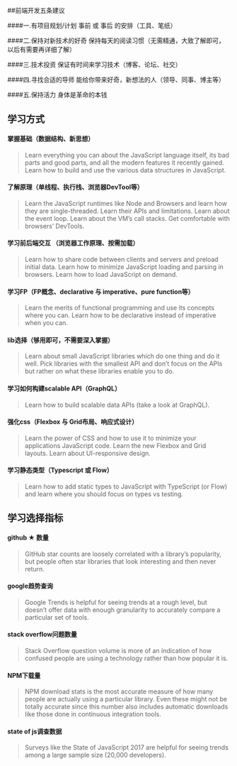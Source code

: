 
##前端开发五条建议

####一.有项目规划/计划
事前 或 事后 的安排（工具、笔纸）

####二.保持对新技术的好奇
保持每天的阅读习惯（无需精通，大致了解即可，以后有需要再详细了解）

####三.技术投资
保证有时间来学习技术（博客、论坛、社交）

####四.寻找合适的导师
能给你带来好奇，新想法的人（领导、同事、博主等）

####五.保持活力
身体是革命的本钱



## 学习方式

#### 掌握基础（数据结构、新思想）
> Learn everything you can about the JavaScript language itself, its bad parts and good parts, and all the modern features it recently gained. Learn how to build and use the various data structures in JavaScript.

#### 了解原理（单线程、执行栈、浏览器DevTool等）
> Learn the JavaScript runtimes like Node and Browsers and learn how they are single-threaded. Learn their APIs and limitations. Learn about the event loop. Learn about the VM’s call stacks. Get comfortable with browsers’ DevTools.

#### 学习前后端交互 （浏览器工作原理、按需加载）
> Learn how to share code between clients and servers and preload initial data. Learn how to minimize JavaScript loading and parsing in browsers. Learn how to load JavaScript on demand.

#### 学习FP（FP概念、declarative 与 imperative、pure function等）
> Learn the merits of functional programming and use its concepts where you can. Learn how to be declarative instead of imperative when you can.

#### lib选择（够用即可，不需要深入掌握）
> Learn about small JavaScript libraries which do one thing and do it well. Pick libraries with the smallest API and don’t focus on the APIs but rather on what these libraries enable you to do.

#### 学习如何构建scalable API（GraphQL）
> Learn how to build scalable data APIs (take a look at GraphQL).

#### 强化css（Flexbox 与 Grid布局、响应式设计）
> Learn the power of CSS and how to use it to minimize your applications JavaScript code. Learn the new Flexbox and Grid layouts. Learn about UI-responsive design.

#### 学习静态类型（Typescript 或 Flow）
> Learn how to add static types to JavaScript with TypeScript (or Flow) and learn where you should focus on types vs testing.



## 学习选择指标

#### github ★ 数量
> GitHub star counts are loosely correlated with a library’s popularity, but people often star libraries that look interesting and then never return.

#### google趋势查询
> Google Trends is helpful for seeing trends at a rough level, but doesn’t offer data with enough granularity to accurately compare a particular set of tools.

#### stack overflow问题数量
> Stack Overflow question volume is more of an indication of how confused people are using a technology rather than how popular it is.

#### NPM下载量
> NPM download stats is the most accurate measure of how many people are actually using a particular library. Even these might not be totally accurate since this number also includes automatic downloads like those done in continuous integration tools.

#### state of js调查数据
> Surveys like the State of JavaScript 2017 are helpful for seeing trends among a large sample size (20,000 developers).